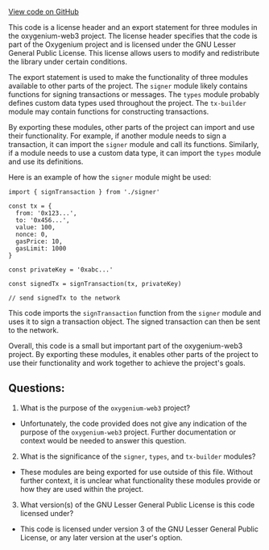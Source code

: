 [View code on GitHub](https://github.com/oxygenium-network/oxygenium-web3/packages/web3/src/signer/index.ts)

This code is a license header and an export statement for three modules in the oxygenium-web3 project. The license header specifies that the code is part of the Oxygenium project and is licensed under the GNU Lesser General Public License. This license allows users to modify and redistribute the library under certain conditions.

The export statement is used to make the functionality of three modules available to other parts of the project. The `signer` module likely contains functions for signing transactions or messages. The `types` module probably defines custom data types used throughout the project. The `tx-builder` module may contain functions for constructing transactions.

By exporting these modules, other parts of the project can import and use their functionality. For example, if another module needs to sign a transaction, it can import the `signer` module and call its functions. Similarly, if a module needs to use a custom data type, it can import the `types` module and use its definitions.

Here is an example of how the `signer` module might be used:

```
import { signTransaction } from './signer'

const tx = {
  from: '0x123...',
  to: '0x456...',
  value: 100,
  nonce: 0,
  gasPrice: 10,
  gasLimit: 1000
}

const privateKey = '0xabc...'

const signedTx = signTransaction(tx, privateKey)

// send signedTx to the network
```

This code imports the `signTransaction` function from the `signer` module and uses it to sign a transaction object. The signed transaction can then be sent to the network.

Overall, this code is a small but important part of the oxygenium-web3 project. By exporting these modules, it enables other parts of the project to use their functionality and work together to achieve the project's goals.
## Questions: 
 1. What is the purpose of the `oxygenium-web3` project?
- Unfortunately, the code provided does not give any indication of the purpose of the `oxygenium-web3` project. Further documentation or context would be needed to answer this question.

2. What is the significance of the `signer`, `types`, and `tx-builder` modules?
- These modules are being exported for use outside of this file. Without further context, it is unclear what functionality these modules provide or how they are used within the project.

3. What version(s) of the GNU Lesser General Public License is this code licensed under?
- This code is licensed under version 3 of the GNU Lesser General Public License, or any later version at the user's option.